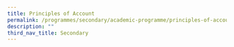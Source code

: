 ```yaml
---
title: Principles of Account
permalink: /programmes/secondary/academic-programme/principles-of-account/
description: ""
third_nav_title: Secondary
---
```

